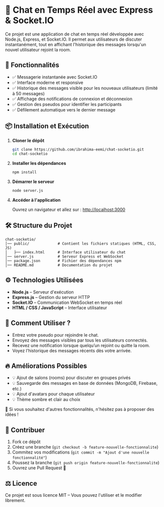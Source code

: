 # 🚀 Chat en Temps Réel avec Express & Socket.IO

Ce projet est une application de chat en temps réel développée avec Node.js, Express, et Socket.IO. Il permet aux utilisateurs de discuter instantanément, tout en affichant l'historique des messages lorsqu'un nouvel utilisateur rejoint la room.

## 📌 Fonctionnalités

- ✅ Messagerie instantanée avec Socket.IO
- ✅ Interface moderne et responsive
- ✅ Historique des messages visible pour les nouveaux utilisateurs (limité à 50 messages)
- ✅ Affichage des notifications de connexion et déconnexion
- ✅ Gestion des pseudos pour identifier les participants
- ✅ Défilement automatique vers le dernier message

## 📦 Installation et Exécution

1. **Cloner le dépôt**

    ```sh
    git clone https://github.com/ibrahima-eemi/chat-socketio.git
    cd chat-socketio
    ```

2. **Installer les dépendances**

    ```sh
    npm install
    ```

3. **Démarrer le serveur**

    ```sh
    node server.js
    ```

4. **Accéder à l'application**

    Ouvrez un navigateur et allez sur : [http://localhost:3000](http://localhost:3000)

## 🛠 Structure du Projet

```plaintext
chat-socketio/
│── public/             # Contient les fichiers statiques (HTML, CSS, JS)
│   ├── index.html      # Interface utilisateur du chat
│── server.js           # Serveur Express et WebSocket
│── package.json        # Fichier des dépendances npm
│── README.md           # Documentation du projet
```

## ⚙️ Technologies Utilisées

- **Node.js** – Serveur d'exécution
- **Express.js** – Gestion du serveur HTTP
- **Socket.IO** – Communication WebSocket en temps réel
- **HTML / CSS / JavaScript** – Interface utilisateur

## 📜 Comment Utiliser ?

- Entrez votre pseudo pour rejoindre le chat.
- Envoyez des messages visibles par tous les utilisateurs connectés.
- Recevez une notification lorsque quelqu’un rejoint ou quitte la room.
- Voyez l’historique des messages récents dès votre arrivée.

## 🔥 Améliorations Possibles

- 💡 Ajout de salons (rooms) pour discuter en groupes privés
- 💡 Sauvegarde des messages en base de données (MongoDB, Firebase, etc.)
- 💡 Ajout d'avatars pour chaque utilisateur
- 💡 Thème sombre et clair au choix

📩 Si vous souhaitez d'autres fonctionnalités, n'hésitez pas à proposer des idées !

## 🤝 Contribuer

1. Fork ce dépôt
2. Créez une branche (`git checkout -b feature-nouvelle-fonctionnalite`)
3. Commitez vos modifications (`git commit -m "Ajout d'une nouvelle fonctionnalité"`)
4. Poussez la branche (`git push origin feature-nouvelle-fonctionnalite`)
5. Ouvrez une Pull Request 📌

## ⚖️ Licence

Ce projet est sous licence MIT – Vous pouvez l'utiliser et le modifier librement.
